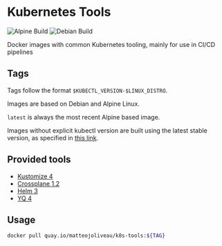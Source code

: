 # Kubernetes Tools

![Alpine Build](https://github.com/matteojoliveau/k8s-tools/workflows/Alpine%20image/badge.svg) ![Debian Build](https://github.com/matteojoliveau/k8s-tools/workflows/Debian%20image/badge.svg) 

Docker images with common Kubernetes tooling, mainly for use in CI/CD pipelines

## Tags

Tags follow the format `$KUBECTL_VERSION-$LINUX_DISTRO`.

Images are based on Debian and Alpine Linux.

`latest` is always the most recent Alpine based image.

Images without explicit kubectl version are built using the latest stable version, as specified in [this link](https://storage.googleapis.com/kubernetes-release/release/stable.txt).

## Provided tools

- [Kustomize 4](https://kustomize.io)
- [Crossplane 1.2](https://crossplane.io)
- [Helm 3](https://helm.sh)
- [YQ 4](https://https://github.com/mikefarah/yq)

## Usage

```bash
docker pull quay.io/matteojoliveau/k8s-tools:${TAG}
```
